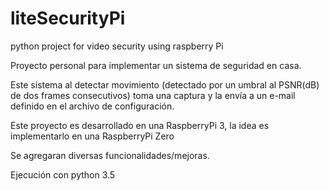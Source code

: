 # liteSecurityPi
python project for video security using raspberry Pi

Proyecto personal para implementar un sistema de seguridad en casa.

Este sistema al detectar movimiento (detectado por un umbral al PSNR(dB) de dos frames consecutivos) 
toma una captura y la envía a un e-mail definido en el archivo de configuración.

Este proyecto es desarrollado en una RaspberryPi 3, la idea es implementarlo en una RaspberryPi Zero

Se agregaran diversas funcionalidades/mejoras.

Ejecución con python 3.5
